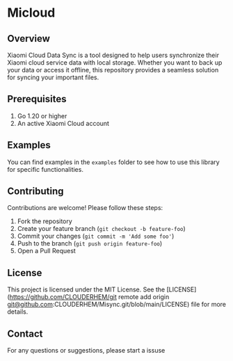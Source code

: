 # Micloud

## Overview

Xiaomi Cloud Data Sync is a tool designed to help users synchronize their Xiaomi cloud service data with local storage.
Whether you want to back up your data or access it offline, this repository provides a seamless solution for syncing
your important files.

## Prerequisites

1. Go 1.20 or higher
2. An active Xiaomi Cloud account

## Examples

You can find examples in the `examples` folder to see how to use this library for specific functionalities.

## Contributing

Contributions are welcome! Please follow these steps:

1. Fork the repository
2. Create your feature branch (`git checkout -b feature-foo`)
3. Commit your changes (`git commit -m 'Add some foo'`)
4. Push to the branch (`git push origin feature-foo`)
5. Open a Pull Request

## License

This project is licensed under the MIT License. See
the [LICENSE](https://github.com/CLOUDERHEM/git remote add origin git@github.com:CLOUDERHEM/Misync.git/blob/main/LICENSE) file for more details.

## Contact

For any questions or suggestions, please start a issuse
